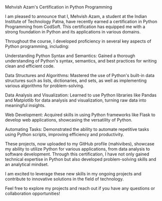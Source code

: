 Mehvish Azam's Certification in Python Programming

I am pleased to announce that I, Mehvish Azam, a student at the Indian Institute of Technology Patna, have recently earned a certification in Python Programming from CodSoft. This certification has equipped me with a strong foundation in Python and its applications in various domains.

Throughout the course, I developed proficiency in several key aspects of Python programming, including:

Understanding Python Syntax and Semantics: Gained a thorough understanding of Python's syntax, semantics, and best practices for writing clean and efficient code.

Data Structures and Algorithms: Mastered the use of Python's built-in data structures such as lists, dictionaries, and sets, as well as implementing various algorithms for problem-solving.

Data Analysis and Visualization: Learned to use Python libraries like Pandas and Matplotlib for data analysis and visualization, turning raw data into meaningful insights.

Web Development: Acquired skills in using Python frameworks like Flask to develop web applications, showcasing the versatility of Python.

Automating Tasks: Demonstrated the ability to automate repetitive tasks using Python scripts, improving efficiency and productivity.

These projects, now uploaded to my GitHub profile (mahivibes), showcase my ability to utilize Python for various applications, from data analysis to software development. Through this certification, I have not only gained technical expertise in Python but also developed problem-solving skills and an analytical mindset.

I am excited to leverage these new skills in my ongoing projects and contribute to innovative solutions in the field of technology.

Feel free to explore my projects and reach out if you have any questions or collaboration opportunities!
